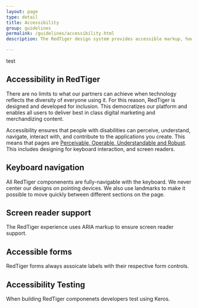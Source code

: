 ```yaml
---
layout: page
type: detail
title: Accessibility
group: guidelines
permalink: /guidelines/accessibility.html
description: The RedTiger design system provides accessible markup, however it is essential that you implement all accessibility recommendations including keyboard management and ARIA roles and properties.

---
```

test

## Accessibility in RedTiger
There are no limits to what our partners can achieve when technology reflects the diversity of everyone using it. For this reason, RedTiger is designed and developed for inclusion.  This democratizes our platform and enables all users to deliver best in class digital marketing and merchandizing content. 

Accessibility ensures that people with disabilities can perceive, understand, navigate, interact with, and contribute to the applications you create. This means that pages are [Perceivable, Operable, Understandable and Robust](https://www.w3.org/TR/WCAG20/). This includes designing for keyboard interaction, and screen readers. 

## Keyboard navigation
All RedTiger componenents are fully-navigable with the keyboard. We never center our designs on pointing devices. We also use landmarks to make it possible to move quickly between different sections on the page.

## Screen reader support
The RedTiger experience uses ARIA markup to ensure screen reader support.

## Accessible forms
RedTiger forms always assoicate labels with their respective form controls. 

## Accessibility Testing
When building RedTiger componenets developers test using Keros.
